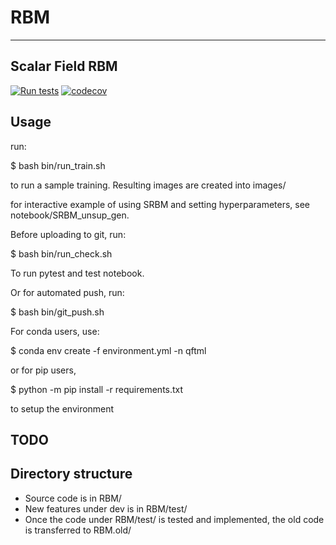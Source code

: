 # RBM
---
**Scalar Field RBM**
---

[![Run tests](https://github.com/chanjure/SRBM/actions/workflows/pytest.yaml/badge.svg?event=push)](https://github.com/chanjure/SRBM/actions/workflows/pytest.yaml)
[![codecov](https://codecov.io/gh/chanjure/SRBM/branch/main/graph/badge.svg?token=2KRU5F0ERW)](https://codecov.io/gh/chanjure/SRBM)

## Usage
run:

  $ bash bin/run_train.sh

to run a sample training.
Resulting images are created into images/

for interactive example of using SRBM and setting hyperparameters, see notebook/SRBM_unsup_gen.

Before uploading to git, run:

  $ bash bin/run_check.sh

To run pytest and test notebook.

Or for automated push, run:

  $ bash bin/git_push.sh <comment>

For conda users, use:
  
  $ conda env create -f environment.yml -n qftml

or for pip users,
  
  $ python -m pip install -r requirements.txt

to setup the environment

## TODO

## Directory structure
* Source code is in RBM/
* New features under dev is in RBM/test/
* Once the code under RBM/test/ is tested and implemented, the old code is transferred to RBM.old/
